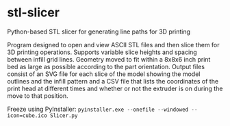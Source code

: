 # stl-slicer

Python-based STL slicer for generating line paths for 3D printing

Program designed to open and view ASCII STL files and then slice them for 3D printing operations. Supports variable 
slice heights and spacing between infill grid lines. Geometry moved to fit within a 8x8x6 inch print bed as large as
possible according to the part orientation.
Output files consist of an SVG file for each slice of the model showing the model outlines and the infill pattern and a
CSV file that lists the coordinates of the print head at different times and whether or not the extruder is on during
the move to that position.

Freeze using PyInstaller: ```pyinstaller.exe --onefile --windowed --icon=cube.ico Slicer.py```
